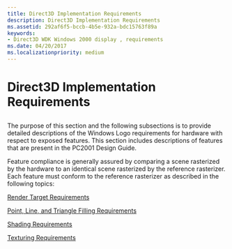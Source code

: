 ```yaml
---
title: Direct3D Implementation Requirements
description: Direct3D Implementation Requirements
ms.assetid: 292af6f5-bccb-4b5e-932a-bdc15763f89a
keywords:
- Direct3D WDK Windows 2000 display , requirements
ms.date: 04/20/2017
ms.localizationpriority: medium
---
```


# Direct3D Implementation Requirements


## <span id="ddk_direct3d_implementation_requirements_gg"></span><span id="DDK_DIRECT3D_IMPLEMENTATION_REQUIREMENTS_GG"></span>


The purpose of this section and the following subsections is to provide detailed descriptions of the Windows Logo requirements for hardware with respect to exposed features. This section includes descriptions of features that are present in the PC2001 Design Guide.

Feature compliance is generally assured by comparing a scene rasterized by the hardware to an identical scene rasterized by the reference rasterizer. Each feature must conform to the reference rasterizer as described in the following topics:

[Render Target Requirements](render-target-requirements.md)

[Point, Line, and Triangle Filling Requirements](point--line--and-triangle-filling-requirements.md)

[Shading Requirements](shading-requirements.md)

[Texturing Requirements](texturing-requirements.md)

 

 





